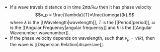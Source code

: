 - If a wave travels distance $a$ in time $2\pi a/\lambda\omega$ then it has phase velocity
$$v_p = \frac{\lambda}{T}=\frac{\omega}{k},$$
where $\lambda$ is the [[Wavelength|wavelength]], $T$ is the [[Period|period]], $\omega$ is the [[Angular Frequency|angular frequency]] and $k$ is the [[Angular Wavenumber|wavenumber]].
- If the phase velocity depends on wavelength, such that $v_p=v(k)$, then the wave is [[Dispersion Relation|dispersive]].